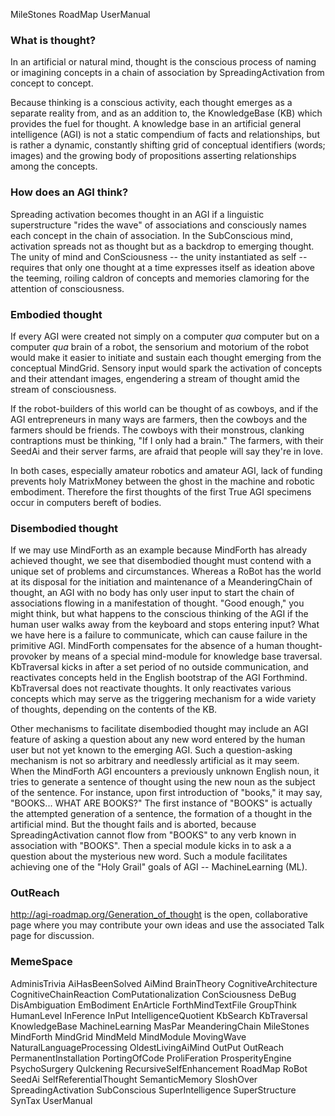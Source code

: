 MileStones RoadMap UserManual

### What is thought? ###

In an artificial or natural mind, thought is the conscious
process of naming or imagining concepts in a chain of association
by SpreadingActivation from concept to concept.

Because thinking is a conscious activity, each thought emerges as
a separate reality from, and as an addition to, the KnowledgeBase
(KB) which provides the fuel for thought. A knowledge base
in an artificial general intelligence (AGI) is not a static
compendium of facts and relationships, but is rather a dynamic,
constantly shifting grid of conceptual identifiers (words; images)
and the growing body of propositions asserting relationships
among the concepts.


### How does an AGI think? ###

Spreading activation becomes thought in an AGI if a
linguistic superstructure "rides the wave" of associations
and consciously names each concept in the chain of association.
In the SubConscious mind, activation spreads not as thought but
as a backdrop to emerging thought. The unity of mind and
ConSciousness -- the unity instantiated as self -- requires
that only one thought at a time expresses itself as ideation
above the teeming, roiling caldron of concepts and memories
clamoring for the attention of consciousness.


### Embodied thought ###

If every AGI were created not simply on a computer _qua_ computer
but on a computer _qua_ brain of a robot, the sensorium and
motorium of the robot would make it easier to initiate and
sustain each thought emerging from the conceptual MindGrid.
Sensory input would spark the activation of concepts and
their attendant images, engendering a stream of thought
amid the stream of consciousness.

If the robot-builders of this world can be thought of as
cowboys, and if the AGI entrepreneurs in many ways are farmers,
then the cowboys and the farmers should be friends. The cowboys
with their monstrous, clanking contraptions must be thinking,
"If I only had a brain." The farmers, with their SeedAi and
their server farms, are afraid that people will say they're in love.

In both cases, especially amateur robotics and amateur AGI,
lack of funding prevents holy MatrixMoney between the ghost in
the machine and robotic embodiment. Therefore the first thoughts
of the first True AGI specimens occur in computers bereft of bodies.


### Disembodied thought ###

If we may use MindForth as an example because MindForth has
already achieved thought, we see that disembodied thought
must contend with a unique set of problems and circumstances.
Whereas a RoBot has the world at its disposal for the
initiation and maintenance of a MeanderingChain of thought,
an AGI with no body has only user input to start the chain of
associations flowing in a manifestation of thought.
"Good enough," you might think, but what happens to the
conscious thinking of the AGI if the human user walks away
from the keyboard and stops entering input? What we have
here is a failure to communicate, which can cause failure
in the primitive AGI. MindForth compensates for the absence
of a human thought-provoker by means of a special mind-module
for knowledge base traversal. KbTraversal kicks in after a set
period of no outside communication, and reactivates concepts
held in the English bootstrap of the AGI Forthmind. KbTraversal
does not reactivate thoughts. It only reactivates various
concepts which may serve as the triggering mechanism for a
wide variety of thoughts, depending on the contents of the KB.

Other mechanisms to facilitate disembodied thought may include
an AGI feature of asking a question about any new word entered
by the human user but not yet known to the emerging AGI. Such a
question-asking mechanism is not so arbitrary and needlessly
artificial as it may seem. When the MindForth AGI encounters
a previously unknown English noun, it tries to generate a
sentence of thought using the new noun as the subject of the
sentence. For instance, upon first introduction of "books," it
may say, "BOOKS... WHAT ARE BOOKS?" The first instance of
"BOOKS" is actually the attempted generation of a sentence,
the formation of a thought in the artificial mind. But the
thought fails and is aborted, because SpreadingActivation
cannot flow from "BOOKS" to any verb known in association
with "BOOKS". Then a special module kicks in to ask a
a question about the mysterious new word. Such a module
facilitates achieving one of the "Holy Grail" goals of
AGI -- MachineLearning (ML).


### OutReach ###

http://agi-roadmap.org/Generation_of_thought is the open, collaborative
page where you may contribute your own ideas and use the associated
Talk page for discussion.


### MemeSpace ###

AdminisTrivia AiHasBeenSolved AiMind BrainTheory CognitiveArchitecture CognitiveChainReaction ComPutationalization ConSciousness DeBug DisAmbiguation EmBodiment EnArticle ForthMindTextFile GroupThink HumanLevel InFerence InPut IntelligenceQuotient KbSearch KbTraversal KnowledgeBase MachineLearning MasPar MeanderingChain MileStones MindForth MindGrid MindMeld MindModule MovingWave NaturalLanguageProcessing OldestLivingAiMind OutPut OutReach PermanentInstallation PortingOfCode ProliFeration ProsperityEngine PsychoSurgery QuIckening RecursiveSelfEnhancement RoadMap RoBot SeedAi SelfReferentialThought SemanticMemory SloshOver SpreadingActivation SubConscious SuperIntelligence SuperStructure SynTax UserManual